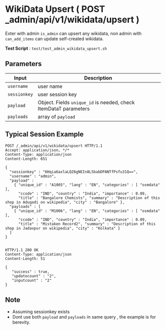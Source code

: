# WikiData Upsert ( POST _admin/api/v1/wikidata/upsert )

Exter with admin `is_admin` can upsert any wikidata, non admin with `can_add_items` can update self-created wikidata.

**Test Script** : `test/test_admin_wikidata_upsert.sh`

## Parameters

| Input | Description |
| ---- | ----------- |
| `username` | user name |
| `sessionkey` | user session key |
| `payload` | Object. Fields `unique_id` is needed, check ItemDataT parameters|
| `payloads` | array of `payload` |

## Typical Session Example

```
POST /_admin/api/v1/wikidata/upsert HTTP/1.1
Accept: application/json, */*
Content-Type: application/json
Content-Length: 651

{
  "sessionkey" : "6Hqia6axlaLQZ6gNEIn8L5babDPANTfPsfu31Q==",
  "username" : "admin",
  "payload" : 
    { "unique_id" : "A1005", "lang" : "EN", "categories" : [ "osmdata" ],
      "ccode" : "IND", "country" : "India", "importance" : 0.09,
      "title" : "Bangalore Chemists", "summary" : "Description of this shop in Adugodi on wikipedia", "city" : "Bangalore" },
  "payloads" : [
    { "unique_id" : "M1006", "lang" : "EN", "categories" : [ "osmdata" ],
      "ccode" : "IND", "country" : "India", "importance" : 0.09,
      "title" : "Mistaken Record2", "summary" : "Description of this shop in Jadavpur on wikipedia", "city" : "Kolkata" }
  ]
}


HTTP/1.1 200 OK
Content-Type: application/json
Content-Length: 51

{
   "success" : true,
   "updatecount" : "2",
   "inputcount" : "2"
}
```

## Note

- Assuming sessionkey exists
- Dont use both `payload` and `payloads` in same query , the example is for berevity.

